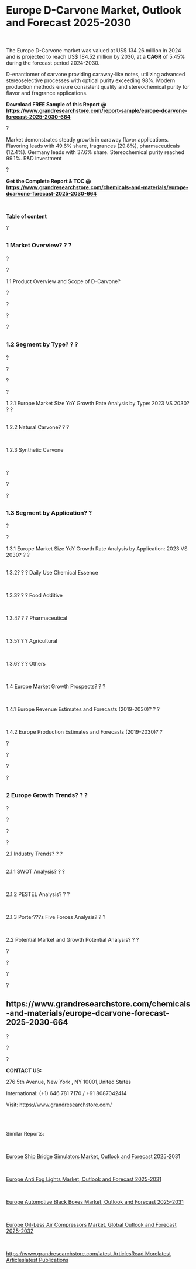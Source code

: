 <h1>Europe D-Carvone Market, Outlook and Forecast 2025-2030</h1><br/><p>The Europe D-Carvone market was valued at US$ 134.26 million in 2024 and is projected to reach US$ 184.52 million by 2030, at a <strong>CAGR</strong> of 5.45% during the forecast period 2024-2030.</p>
 
 
 
 <p>D-enantiomer of carvone providing caraway-like notes, utilizing advanced stereoselective processes with optical purity exceeding 98%. Modern production methods ensure consistent quality and stereochemical purity for flavor and fragrance applications.</p>
 
 
 
 <div><b>Download FREE Sample of this Report @ <a href="https://www.grandresearchstore.com/report-sample/europe-dcarvone-forecast-2025-2030-664">https://www.grandresearchstore.com/report-sample/europe-dcarvone-forecast-2025-2030-664</a></b></div>
 
 
 
 <p>? </p>
 
 
 
 <p>Market demonstrates steady growth in caraway flavor applications. Flavoring leads with 49.6% share, fragrances (29.8%), pharmaceuticals (12.4%). Germany leads with 37.6% share. Stereochemical purity reached 99.1%. R&D investment</p>
 
 
 
 <p>? </p>
 
 
 
 <div><b>Get the Complete Report & TOC @ <a href="https://www.grandresearchstore.com/chemicals-and-materials/europe-dcarvone-forecast-2025-2030-664">https://www.grandresearchstore.com/chemicals-and-materials/europe-dcarvone-forecast-2025-2030-664</a></b></div>
 
 
 
 <p><br />
 
 <b>Table of content</b></p>
 
 
 
 <p>? </p>
 
 
 
 <h2><span style="font-size:16px"><strong>1 Market Overview? ? ? </strong></span></h2>
 
 
 
 <p>? </p>
 
 
 
 <p>? </p>
 
 
 
 <p>1.1 Product Overview and Scope of D-Carvone? </p>
 
 
 
 <p>? </p>
 
 
 
 <p>? </p>
 
 
 
 <p>? </p>
 
 
 
 <p>? </p>
 
 
 
 <h2><strong><span style="font-size:16px">1.2 Segment by Type? ? ? </span></strong></h2>
 
 
 
 <p>? </p>
 
 
 
 <p>? </p>
 
 
 
 <p>? </p>
 
 
 
 <p>? </p>
 
 
 
 <p>1.2.1 Europe Market Size YoY Growth Rate Analysis by Type: 2023 VS 2030? ? ? <br />
 
 <br />
 
 1.2.2 Natural Carvone? ? ? <br />
 
 <br />
 
 1.2.3 Synthetic Carvone<br />
 
 <br />
 
 ? </p>
 
 
 
 <p>? </p>
 
 
 
 <p>? </p>
 
 
 
 <h2><span style="font-size:16px"><strong>1.3 Segment by Application? ? </strong></span></h2>
 
 
 
 <p>? </p>
 
 
 
 <p>? </p>
 
 
 
 <p>1.3.1 Europe Market Size YoY Growth Rate Analysis by Application: 2023 VS 2030? ? ? <br />
 
 <br />
 
 1.3.2? ? ? Daily Use Chemical Essence<br />
 
 <br />
 
 1.3.3? ? ? Food Additive<br />
 
 <br />
 
 1.3.4? ? ? Pharmaceutical<br />
 
 <br />
 
 1.3.5? ? ? Agricultural<br />
 
 <br />
 
 1.3.6? ? ? Others<br />
 
 <br />
 
 1.4 Europe Market Growth Prospects? ? ? <br />
 
 <br />
 
 1.4.1 Europe Revenue Estimates and Forecasts (2019-2030)? ? ? <br />
 
 <br />
 
 1.4.2 Europe Production Estimates and Forecasts (2019-2030)? ? </p>
 
 
 
 <p>? </p>
 
 
 
 <p>? </p>
 
 
 
 <p>? </p>
 
 
 
 <p>? </p>
 
 
 
 <h2><span style="font-size:16px"><strong>2 Europe Growth Trends? ? ? </strong></span></h2>
 
 
 
 <p>? </p>
 
 
 
 <p>? </p>
 
 
 
 <p>? </p>
 
 
 
 <p>? </p>
 
 
 
 <p>2.1 Industry Trends? ? ? <br />
 
 <br />
 
 2.1.1 SWOT Analysis? ? ? <br />
 
 <br />
 
 2.1.2 PESTEL Analysis? ? ? <br />
 
 <br />
 
 2.1.3 Porter???s Five Forces Analysis? ? ? <br />
 
 <br />
 
 2.2 Potential Market and Growth Potential Analysis? ? ? </p>
 
 
 
 <p>? </p>
 
 
 
 <p>? </p>
 
 
 
 <p>? </p>
 
 
 
 <p>? </p>
 
 
 
 <h2><span chemicals-and-materials="" europe-dcarvone-forecast-2025-2030-664="" https:="" style="font<br><div><b>Get the Complete Report & TOC @ <a data-cke-saved-href=" www.grandresearchstore.com="">https://www.grandresearchstore.com/chemicals-and-materials/europe-dcarvone-forecast-2025-2030-664</span></h2>
 
 
 
 <p>? </p>
 
 
 
 <p>? </p>
 
 
 
 <p>? </p>
 
 
 
 <p><span chemicals-and-materials="" europe-dcarvone-forecast-2025-2030-664="" https:="" style="font<br><div><b>Get the Complete Report & TOC @ <a data-cke-saved-href=" www.grandresearchstore.com=""><b>CONTACT US:</b><br />
 
 276 5th Avenue, New York , NY 10001,United States<br />
 
 International: (+1) 646 781 7170 / +91 8087042414<br />
 
 Visit: <a href="https://www.grandresearchstore.com/">https://www.grandresearchstore.com/</a><br />
 
 <br />
 
 <br />
 
 Similar Reports:<br />
 
 <br />
 
 <a href="https://www.grandresearchstore.com/ict-and-media/europe-ship-bridge-simulators-forecast-2024-2030-871">Europe Ship Bridge Simulators Market, Outlook and Forecast 2025-2031</a><br />
 
 <br />
 
 <a href="https://www.grandresearchstore.com/ict-and-media/europe-anti-fog-lights-forecast-2024-2030-871">Europe Anti Fog Lights Market, Outlook and Forecast 2025-2031</a><br />
 
 <br />
 
 <a href="https://www.grandresearchstore.com/ict-and-media/europe-automotive-black-boxes-forecast-2024-2030-669">Europe Automotive Black Boxes Market, Outlook and Forecast 2025-2031</a><br />
 
 <br />
 
 <a href="https://www.grandresearchstore.com/machines/global-europe-oilless-air-compressors-forecast-2025-2032-299">Europe Oil-Less Air Compressors Market, Global Outlook and Forecast 2025-2032</a><br />
 
 <br />
 
 <a href="https://gyeongbokgung.com">https://www.grandresearchstore.com/</a><a href="https://hallyeomaritime.com">latest Articles</a><a href="https://jingwansa.com">Read More</a><a href="https://nguoiviet.jp/">latest Articles</a><a href="https://www.intelmarketresearch.com/">latest Publications</a></span></p>